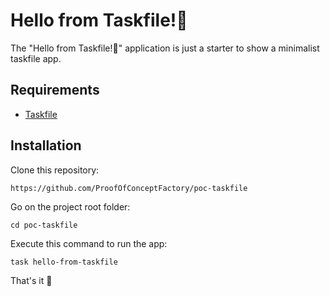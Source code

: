 Hello from Taskfile!👋
========================

The "Hello from Taskfile!👋" application is just a starter to show a minimalist taskfile app.

Requirements
------------

* [Taskfile][1]

Installation
------------

Clone this repository:

```console
https://github.com/ProofOfConceptFactory/poc-taskfile
```

Go on the project root folder:

```console
cd poc-taskfile
```

Execute this command to run the app:

```console
task hello-from-taskfile
```

That's it 🚀

[1]: https://taskfile.dev/installation/
